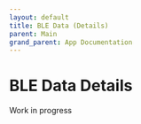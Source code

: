```yaml
---
layout: default
title: BLE Data (Details)
parent: Main
grand_parent: App Documentation
---
```


# BLE Data Details

Work in progress
